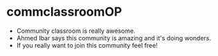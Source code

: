 # commclassroomOP
- Community classroom is really awesome.
- Ahmed Ibar says this community is amazing and it's doing wonders.
- If you really want to join this community feel free!

